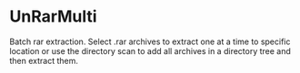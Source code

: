 # UnRarMulti

Batch rar extraction. Select .rar archives to extract one at a time to specific location or use the directory scan
to add all archives in a directory tree and then extract them.


